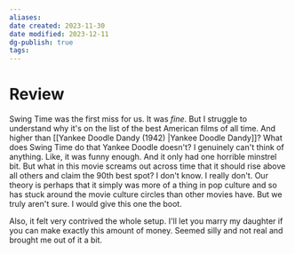 ```yaml
---
aliases: 
date created: 2023-11-30
date modified: 2023-12-11
dg-publish: true
tags: 
---
```


# Review

Swing Time was the first miss for us. It was *fine*. But I struggle to understand why it's on the list of the best American films of all time. And higher than [[Yankee Doodle Dandy (1942) \|Yankee Doodle Dandy]]? What does Swing Time do that Yankee Doodle doesn't? I genuinely can't think of anything. Like, it was funny enough. And it only had one horrible minstrel bit. But what in this movie screams out across time that it should rise above all others and claim the 90th best spot? I don't know. I really don't. Our theory is perhaps that it simply was more of a thing in pop culture and so has stuck around the movie culture circles than other movies have. But we truly aren't sure. I would give this one the boot.

Also, it felt very contrived the whole setup. I'll let you marry my daughter if you can make exactly this amount of money. Seemed silly and not real and brought me out of it a bit.
